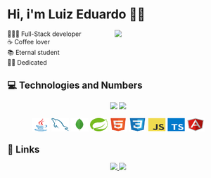 <h1>Hi, i'm Luiz Eduardo 👋🏽</h1>

<img align='right' src="https://media.giphy.com/media/3osxY9kuM2NGUfvThe/giphy.gif" width="260">

👨🏽‍💻 Full-Stack developer<br>
☕ Coffee lover<br>
📚 Eternal student<br>
👊🏽 Dedicated


## 💻 Technologies and Numbers
<div align="center">
  <img height="200em" src="https://github-readme-stats.vercel.app/api/top-langs/?username=Luizfnds&langs_count=3&theme=transparent&hide_border=true"/>
  <img height="200em" src="http://github-readme-streak-stats.herokuapp.com?user=Luizfnds&theme=modern-    lilac2&hide_border=true&sideNums=DDDDDD&currStreakLabel=364BFF&sideLabels=364BFF&ring=364BFF&fire=0303DD&background=FFFFFF00"/>
  <div style="display: inline_block"><br>
    <img align="center" title="Java" height="30" width="40" src="https://raw.githubusercontent.com/devicons/devicon/master/icons/java/java-original.svg">
    <img align="center" title="MySQL" height="30" width="40" src="https://raw.githubusercontent.com/devicons/devicon/master/icons/mysql/mysql-original.svg">
    <img align="center" title="MongoDB" height="30" width="40" src="https://raw.githubusercontent.com/devicons/devicon/master/icons/mongodb/mongodb-original.svg">
    <img align="center" title="Spring" height="30" width="40" src="https://raw.githubusercontent.com/devicons/devicon/master/icons/spring/spring-original.svg">
    <img align="center" title="HTML5" height="30" width="40" src="https://raw.githubusercontent.com/devicons/devicon/master/icons/html5/html5-original.svg">
    <img align="center" title="CSS3" height="30" width="40" src="https://raw.githubusercontent.com/devicons/devicon/master/icons/css3/css3-original.svg">
    <img align="center" title="JavaScript" height="30" width="40" src="https://raw.githubusercontent.com/devicons/devicon/master/icons/javascript/javascript-original.svg">
    <img align="center" title="TypeScript" height="30" width="40" src="https://raw.githubusercontent.com/devicons/devicon/master/icons/typescript/typescript-original.svg">
    <img align="center" title="Angular" height="30" width="40" src="https://raw.githubusercontent.com/devicons/devicon/master/icons/angularjs/angularjs-original.svg">
  </div>
</div>

## 🔗 Links

<div align="center">
  <a href="https://linkedin.com/in/luizfnds">
    <img src="https://img.shields.io/badge/LinkedIn-0077B5?style=for-the-badge&logo=linkedin&logoColor=white" />
  </a>
  <a href="mailto:luizeduardofnds@gmail.com">
    <img src="https://img.shields.io/badge/Gmail-B53320?style=for-the-badge&logo=gmail&logoColor=white" />
  </a>
</div>
